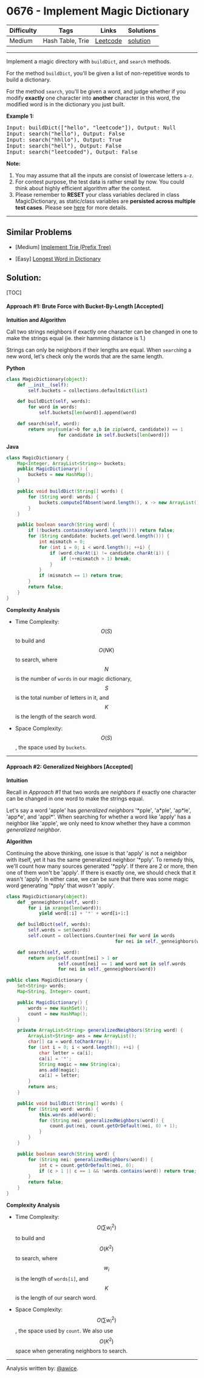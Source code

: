 # 0676 - Implement Magic Dictionary

Difficulty  | Tags | Links | Solutions
----------- | ---- | ----- | -----
Medium | Hash Table, Trie | [Leetcode](https://leetcode.com/problems/implement-magic-dictionary) | [solution](https://leetcode.com/problems/implement-magic-dictionary/solution/)


-----------

<p>
Implement a magic directory with <code>buildDict</code>, and <code>search</code> methods.
</p>

<p>
For the method <code>buildDict</code>, you'll be given a list of non-repetitive words to build a dictionary.
</p>

<p>
For the method <code>search</code>, you'll be given a word, and judge whether if you modify <b>exactly</b> one character into <b>another</b> character in this word, the modified word is in the dictionary you just built.
</p>

<p><b>Example 1:</b><br />
<pre>
Input: buildDict(["hello", "leetcode"]), Output: Null
Input: search("hello"), Output: False
Input: search("hhllo"), Output: True
Input: search("hell"), Output: False
Input: search("leetcoded"), Output: False
</pre>
</p>

<p><b>Note:</b><br>
<ol>
<li>You may assume that all the inputs are consist of lowercase letters <code>a-z</code>.</li>
<li>For contest purpose, the test data is rather small by now. You could think about highly efficient algorithm after the contest.</li>
<li>Please remember to <b>RESET</b> your class variables declared in class MagicDictionary, as static/class variables are <b>persisted across multiple test cases</b>. Please see <a href="https://leetcode.com/faq/#different-output">here</a> for more details.</li>
</ol>
</p>

-----------


## Similar Problems

- [Medium] [Implement Trie (Prefix Tree)](implement-trie-prefix-tree)

- [Easy] [Longest Word in Dictionary](longest-word-in-dictionary)




## Solution:

[TOC]


#### Approach #1: Brute Force with Bucket-By-Length [Accepted]

**Intuition and Algorithm**

Call two strings neighbors if exactly one character can be changed in one to make the strings equal (ie. their hamming distance is 1.)

Strings can only be neighbors if their lengths are equal.  When `search`ing a new word, let's check only the words that are the same length.

**Python**
```python
class MagicDictionary(object):
    def __init__(self):
        self.buckets = collections.defaultdict(list)

    def buildDict(self, words):
        for word in words:
            self.buckets[len(word)].append(word)

    def search(self, word):
        return any(sum(a!=b for a,b in zip(word, candidate)) == 1
                   for candidate in self.buckets[len(word)])
```

**Java**
```java
class MagicDictionary {
    Map<Integer, ArrayList<String>> buckets;
    public MagicDictionary() {
        buckets = new HashMap();
    }

    public void buildDict(String[] words) {
        for (String word: words) {
            buckets.computeIfAbsent(word.length(), x -> new ArrayList()).add(word);
        }
    }

    public boolean search(String word) {
        if (!buckets.containsKey(word.length())) return false;
        for (String candidate: buckets.get(word.length())) {
            int mismatch = 0;
            for (int i = 0; i < word.length(); ++i) {
                if (word.charAt(i) != candidate.charAt(i)) {
                    if (++mismatch > 1) break;
                }
            }
            if (mismatch == 1) return true;
        }
        return false;
    }
}
```

**Complexity Analysis**

* Time Complexity: $$O(S)$$ to build and $$O(NK)$$ to search, where $$N$$ is the number of `words` in our magic dictionary, $$S$$ is the total number of letters in it, and $$K$$ is the length of the search word.

* Space Complexity: $$O(S)$$, the space used by `buckets`.

---
#### Approach #2: Generalized Neighbors [Accepted]

**Intuition**

Recall in *Approach #1* that two words are *neighbors* if exactly one character can be changed in one word to make the strings equal.

Let's say a word 'apple' has *generalized neighbors* '\*pple', 'a\*ple', 'ap\*le', 'app\*e', and 'appl\*'. When searching for whether a word like 'apply' has a neighbor like 'apple', we only need to know whether they have a common *generalized neighbor*.

**Algorithm**

Continuing the above thinking, one issue is that 'apply' is not a neighbor with itself, yet it has the same generalized neighbor '\*pply'.  To remedy this, we'll count how many sources generated '\*pply'.  If there are 2 or more, then one of them won't be 'apply'.  If there is exactly one, we should check that it wasn't 'apply'.  In either case, we can be sure that there was some magic word generating '\*pply' that *wasn't* 'apply'.

```python
class MagicDictionary(object):
    def _genneighbors(self, word):
        for i in xrange(len(word)):
            yield word[:i] + '*' + word[i+1:]

    def buildDict(self, words):
        self.words = set(words)
        self.count = collections.Counter(nei for word in words
                                        for nei in self._genneighbors(word))

    def search(self, word):
        return any(self.count[nei] > 1 or
                   self.count[nei] == 1 and word not in self.words
                   for nei in self._genneighbors(word))
```

```java
public class MagicDictionary {
    Set<String> words;
    Map<String, Integer> count;

    public MagicDictionary() {
        words = new HashSet();
        count = new HashMap();
    }

    private ArrayList<String> generalizedNeighbors(String word) {
        ArrayList<String> ans = new ArrayList();
        char[] ca = word.toCharArray();
        for (int i = 0; i < word.length(); ++i) {
            char letter = ca[i];
            ca[i] = '*';
            String magic = new String(ca);
            ans.add(magic);
            ca[i] = letter;
        }
        return ans;
    }

    public void buildDict(String[] words) {
        for (String word: words) {
            this.words.add(word);
            for (String nei: generalizedNeighbors(word)) {
                count.put(nei, count.getOrDefault(nei, 0) + 1);
            }
        }
    }

    public boolean search(String word) {
        for (String nei: generalizedNeighbors(word)) {
            int c = count.getOrDefault(nei, 0);
            if (c > 1 || c == 1 && !words.contains(word)) return true;
        }
        return false;
    }
}
```

**Complexity Analysis**

* Time Complexity: $$O(\sum w_i^2)$$ to build and $$O(K^2)$$ to search, where $$w_i$$ is the length of `words[i]`, and $$K$$ is the length of our search word.

* Space Complexity: $$O(\sum w_i^2)$$, the space used by `count`.  We also use $$O(K^2)$$ space when generating neighbors to search.

---

Analysis written by: [@awice](https://leetcode.com/awice).
